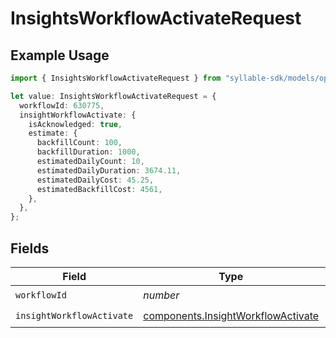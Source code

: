 # InsightsWorkflowActivateRequest

## Example Usage

```typescript
import { InsightsWorkflowActivateRequest } from "syllable-sdk/models/operations";

let value: InsightsWorkflowActivateRequest = {
  workflowId: 630775,
  insightWorkflowActivate: {
    isAcknowledged: true,
    estimate: {
      backfillCount: 100,
      backfillDuration: 1000,
      estimatedDailyCount: 10,
      estimatedDailyDuration: 3674.11,
      estimatedDailyCost: 45.25,
      estimatedBackfillCost: 4561,
    },
  },
};
```

## Fields

| Field                                                                                    | Type                                                                                     | Required                                                                                 | Description                                                                              |
| ---------------------------------------------------------------------------------------- | ---------------------------------------------------------------------------------------- | ---------------------------------------------------------------------------------------- | ---------------------------------------------------------------------------------------- |
| `workflowId`                                                                             | *number*                                                                                 | :heavy_check_mark:                                                                       | N/A                                                                                      |
| `insightWorkflowActivate`                                                                | [components.InsightWorkflowActivate](../../models/components/insightworkflowactivate.md) | :heavy_check_mark:                                                                       | N/A                                                                                      |